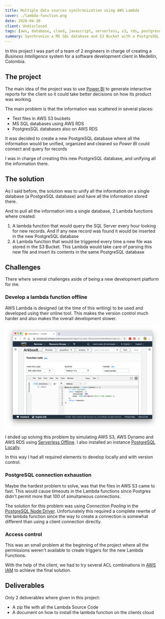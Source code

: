 ```yaml
---
title: Multiple data sources synchronization using AWS Lambda
cover: ./lambda-function.png
date: 2020-04-30
client: Undisclosed
tags: [aws, database, cloud, javascript, serverless, s3, rds, postgresql, mssql]
summary: Synchronize a MS SQL database and S3 Bucket with a PostgreSQL database using lambda functions written in JavaScript.
---
```


In this project I was part of a team of 2 engineers in charge of creating a _Business Intelligence_ system for a software development client in Medellín, Colombia.

## The project

The main idea of the project was to use [Power BI](https://powerbi.microsoft.com/) to generate interactive reports for the client so it could take better decisions on how its product was working.

The main problem is that the information was scattered in several places:

- Text files in AWS S3 buckets
- MS SQL databases using AWS RDS
- PostgresSQL databases also on AWS RDS

It was decided to create a new PostgreSQL database where all the information would be unified, organized and cleaned so _Power BI_ could connect and query for records

I was in charge of creating this new PostgreSQL database, and unifying all the information there.

## The solution

As I said before, the solution was to unify all the information on a single database (a PostgreSQL database) and have all the information stored there.

And to pull all the information into a single database, 2 Lambda functions where created:

1. A lambda function that would query the SQL Server every hour looking for new records. And if any new record was found it would be inserted in the new PostgreSQL database
2. A Lambda function that would be triggered every time a new file was stored in the S3 Bucket. This Lambda would take care of parsing this new file and insert its contents in the same PostgreSQL database

## Challenges

There where several challenges aside of being a new development platform for me.

### Develop a lambda function offline

AWS Lambda is designed (at the time of this writing) to be used and developed using their online tool. This makes the version control much harder and also makes the overall development slower.

![Lambda Online Editor](./lambda-online-editor.png)

I ended up solving this problem by simulating AWS S3, AWS Dynamo and AWS RDS using [Serverless Offline](/serverless-s3-dynamodb-local-development/). I also installed an instance [PostgreSQL Locally](/install-postgresql-on-mac-with-brew/).

In this way I had all required elements to develop locally and with version control.

### PostgreSQL connection exhaustion

Maybe the hardest problem to solve, was that the files in AWS S3 came to fast. This would cause timeouts in the Lambda functions since Postgres didn't permit more that 100 of simultaneous connections.

The solution for this problem was using _Connection Pooling_ in the [PostgreSQL Node Driver](https://node-postgres.com/api/pool). Unfortunately this required a complete rewrite of the lambda function since the way to create a connection is somewhat different than using a client connection directly.

### Access control

This was an small problem at the beginning of the project where all the permissions weren't available to create triggers for the new Lambda Functions.

With the help of the client, we had to try several ACL combinations in [AWS IAM](https://aws.amazon.com/es/iam/) to achieve the final solution.

## Deliverables

Only 2 deliverables where given in this project:

- A zip file with all the Lambda Source Code
- A document on how to install the lambda function on the clients cloud
